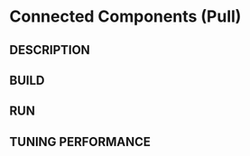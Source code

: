 Connected Components (Pull)
================================================================================

DESCRIPTION 
--------------------------------------------------------------------------------

BUILD
--------------------------------------------------------------------------------

RUN
--------------------------------------------------------------------------------

TUNING PERFORMANCE  
--------------------------------------------------------------------------------

